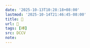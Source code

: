 ```yaml
---
date: '2025-10-13T10:28:18+08:00'
lastmod: '2025-10-14T21:46:45-08:00'
title: 􅤠
url: 􅤠
tags: [䙏]
src: DCCV
note:
---
```

